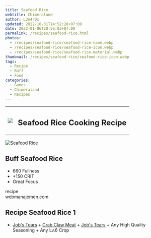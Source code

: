 ```yaml
---
title: Seafood Rice
webtitle: Chimeraland
author: L3n4r0x
updated: 2022-10-31T14:52:28+07:00
date: 2022-01-06T20:56:03+07:00
permalink: /recipes/seafood-rice.html
photos:
  - /recipes/seafood-rice/seafood-rice-name.webp
  - /recipes/seafood-rice/seafood-rice-icon.webp
  - /recipes/seafood-rice/seafood-rice-material.webp
thumbnail: /recipes/seafood-rice/seafood-rice-icon.webp
tags:
  - Recipe
  - Buff
  - Food
categories:
  - Games
  - Chimeraland
  - Recipes
---
```


<section id="bootstrap-wrapper"><link rel="stylesheet" href="https://cdn.statically.io/gh/dimaslanjaka/Web-Manajemen/40ac3225/css/bootstrap-4.5-wrapper.css"/><div class="row mb-2"><div class="col-md-12 mb-2"><table class="table" id="post-info"><tbody><tr><td><img class="d-inline-block me-2" src="/chimeraland/recipes/seafood-rice/seafood-rice-icon.webp" width="auto" height="auto"/></td><td><h1 class="fs-5">Seafood Rice Cooking Recipe</h1></td></tr></tbody></table></div></div><div class="card mb-2"><div class="row g-0"><div class="col-sm-4 position-relative mb-2"><img src="/chimeraland/recipes/seafood-rice/seafood-rice-material.webp" class="card-img fit-cover w-100 h-100" alt="Seafood Rice" data-fancybox="true"/></div><div class="col-sm-8 mb-2"><div class="card-body"><h2 class="card-title fs-5">Buff Seafood Rice</h2><div class="card-text"><ul><li>660 Fullness</li><li>+150 CRIT</li><li>Great Focus</li></ul></div><span class="badge rounded-pill bg-dark">recipe</span></div><div class="card-footer text-end text-muted">webmanajemen.com</div></div></div></div><div class="row mb-2"><div class="col-12 col-lg-6 recipe-item mb-2"><div class="card"><div class="card-body"><h2 class="card-title fs-5">Recipe Seafood Rice 1</h2><div class="card-text"><ul><li><a class="text-decoration-none" href="/chimeraland/materials/job&#x27;s-tears.html">Job&#x27;s Tears</a><span> + </span><a class="text-decoration-none" href="/chimeraland/materials/crab-claw-meat.html">Crab Claw Meat</a><span> + </span><a class="text-decoration-none" href="/chimeraland/materials/job&#x27;s-tears.html">Job&#x27;s Tears</a><span> + </span>Any High Quality Seasoning<span> + </span>Any Lv.6 Crop</li></ul></div></div></div></div></div></section>